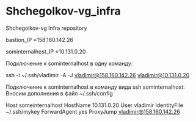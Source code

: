# Shchegolkov-vg_infra
Shchegolkov-vg Infra repository

bastion_IP =158.160.142.26

sominternalhost_IP =10.131.0.20

Подключение к sominternalhost в одну команду:

ssh -i ~/.ssh/vladimir -A -J vladimir@158.160.142.26 vladimir@10.131.0.20

Подключение к sominternalhost в команду вида ssh sominternalhost:
Вносим дополнения в файл ~/.ssh/config

Host someinternalhost
    HostName 10.131.0.20
    User vladimir
    IdentityFile ~/.ssh/mykey
    ForwardAgent yes
    ProxyJump vladimir@158.160.142.26

